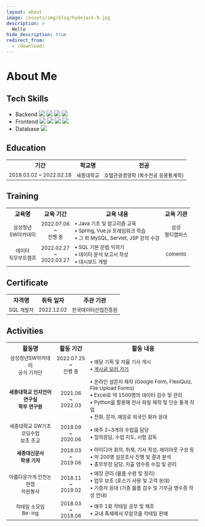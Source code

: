 ```yaml
---
layout: about
image: /assets/img/blog/hydejack-9.jpg
description: >
  Hello
hide_description: true
redirect_from:
  - /download/
---
```


<head>
  <style>
    table {
      width: 100%;
    }
    table tbody {
      width: 100%;
      margin-left: 2%;
      text-align: center;
    }
    tr {
      font-size: 13px;
    }
    th {
      font-size: 15px;
    }
    tr .contents {
      text-align: left;
    }
  </style>
</head>

# About Me

<!--author-->

## Tech Skills
- Backend <img src="https://img.shields.io/badge/Java-007396?style=flat&logo=Java&logoColor=white"> <img src="https://img.shields.io/badge/Spring-6DB33F?style=flat&logo=Spring&logoColor=white"> <img src="https://img.shields.io/badge/SpringBoot-6DB33F?style=flat&logo=SpringBoot&logoColor=white"> <img src="https://img.shields.io/badge/Python-3766AB?style=flat&logo=Python&logoColor=white">
- Frontend <img src="https://img.shields.io/badge/html5-E34F26?style=flat&logo=html5&logoColor=white"> <img src="https://img.shields.io/badge/css3-1572B6?style=flat&logo=css3&logoColor=white"> <img src="https://img.shields.io/badge/bootstrap-7952B3?style=flat&logo=bootstrap&logoColor=white"> <img src="https://img.shields.io/badge/vue.js-4FC08D?style=flat&logo=vue.js&logoColor=white">
- Database <img src="https://img.shields.io/badge/mysql-4479A1?style=flat&logo=mysql&logoColor=white">

<h2>Education</h2>
<table>
  <th>기간</th><th>학교명</th><th>전공</th>
  <tr>
    <td>2018.03.02 ~ 2022.02.18</td>
    <td>세종대학교</td>
    <td>호텔관광경영학 (복수전공 응용통계학)</td>
  </tr>
</table>

<h2>Training</h2>
<table>
  <tbody>
    <th>교육명</th><th>교육 기간</th><th>교육 내용</th><th>교육 기관</th>
    <tr>
      <td>삼성청년<br>SW아카데미</td>
      <td>2022.07.06<br>~<br>진행 중</td>
      <td class="contents">
        • Java 기초 및 알고리즘 교육<br>
        • Spring, Vue.js 프레임워크 학습<br>
        • 그 외 MySQL, Servlet, JSP 강의 수강
      </td>
      <td>삼성<br>멀티캠퍼스</td>
    </tr>
    <tr>
      <td>데이터<br>직무부트캠프</td>
      <td>2022.02.27<br>~<br>2022.03.27</td>
      <td class="contents">
        • SQL 기본 문법 익히기<br>
        • 데이터 분석 보고서 작성<br>
        • 대시보드 개발
      </td>
      <td>comento</td>
    </tr>
  </tbody>
</table>

<h2>Certificate</h2>
<table>
  <tbody>
    <th>자격명</th><th>취득 일자</th><th>주관 기관</th>
    <tr>
      <td>SQL 개발자</td>
      <td>2022.12.02</td>
      <td>한국데이터산업진흥원</td>
    </tr>
  </tbody>
</table>

<h2>Activities</h2>
<table>
  <tbody>
    <th>활동명</th><th>활동 기간</th><th>활동 내용</th>
    <tr>
      <td>삼성청년SW아카데미<br>공식 기자단</td>
      <td>2022.07.25<br>~<br>진행 중</td>
      <td class="contents">
        • 매달 기획 및 자율 기사 게시<br>
        • <a href="https://p-lay-ground.tistory.com/category/SSAFYcial" target="_blank">게시글 보러 가기</a>
      </td>
    </tr>
    <tr>
      <td><b>세종대학교 인지언어연구실<br>학부 연구원</b></td>
      <td>2021.06<br>~<br>2022.03</td>
      <td class="contents">
        • 온라인 설문지 제작 (Google Form, FlexiQuiz, File Upload Forms)<br>
        • Excel로 약 1500명의 데이터 검수 및 관리<br>
        • Python을 활용해 전사 파일 제작 및 단순 통계 작업<br>
        • 전화, 문자, 메일로 외국인 화자 응대
      </td>
    </tr>
    <tr>
      <td>세종대학교 SW기초코딩수업<br>보조 조교</td>
      <td>2019.09<br>~<br>2020.06</td>
      <td class="contents">
        • 매주 2~3개의 수업을 담당<br>
        • 질의응답, 수업 지도, 시험 감독
      </td>
    </tr>
    <tr>
      <td><b>세종대신문사<br>학생 기자</b></td>
      <td>2018.03<br>~<br>2019.06</td>
      <td class="contents">
        • 아이디어 회의, 취재, 기사 작성, 레이아웃 구성 등<br>
        • 약 200명 설문조사 진행 및 결과 분석<br>
        • 총무부장 담당, 지출 영수증 수집 및 관리
      </td>
    </tr>
    <tr>
      <td>아름다운가게 인천논현점<br>자원봉사</td>
      <td>2018.11<br>~<br>2019.02</td>
      <td class="contents">
        • 매장 관리 (물품 수령 및 정리)<br>
        • 업무 보조 (포스기 사용 및 고객 응대)<br>
        • 기증자 응대 (기증 물품 검수 및 기부금 영수증 작성 안내)
      </td>
    </tr>
    <tr>
      <td>칵테일 소모임<br>Be-ing</td>
      <td>2018.03<br>~<br>2018.06</td>
      <td class="contents">
        • 매주 1회 칵테일 공부 및 제조<br>
        • 교내 축제에서 무알코올 칵테일 판매
      </td>
    </tr>
  </tbody>
</table>

<!-- <h2>Contact</h2>
- **Email** dreaming990124@gmail.com
- **Instagram** assimpleas_possible
- **GitHub** [Jeeyoun-S](https://github.com/Jeeyoun-S)
- **Tistory** [PLAYGROUND with dream](https://p-lay-ground.tistory.com/) -->
